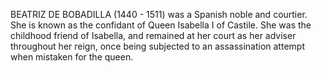 BEATRIZ DE BOBADILLA (1440 - 1511) was a Spanish noble and courtier. She is known as the confidant of Queen Isabella I of Castile. She was the childhood friend of Isabella, and remained at her court as her adviser throughout her reign, once being subjected to an assassination attempt when mistaken for the queen.
